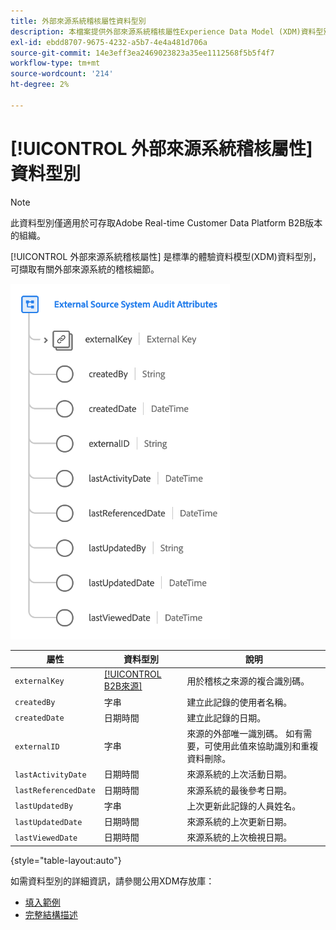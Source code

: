```yaml
---
title: 外部來源系統稽核屬性資料型別
description: 本檔案提供外部來源系統稽核屬性Experience Data Model (XDM)資料型別的概述。
exl-id: ebdd8707-9675-4232-a5b7-4e4a481d706a
source-git-commit: 14e3eff3ea2469023823a35ee1112568f5b5f4f7
workflow-type: tm+mt
source-wordcount: '214'
ht-degree: 2%

---
```


# [!UICONTROL 外部來源系統稽核屬性] 資料型別

>[!NOTE]
>
>此資料型別僅適用於可存取Adobe Real-time Customer Data Platform B2B版本的組織。

[!UICONTROL 外部來源系統稽核屬性] 是標準的體驗資料模型(XDM)資料型別，可擷取有關外部來源系統的稽核細節。

![](../images/data-types/external-source-system-audit-attributes.png)

| 屬性 | 資料型別 | 說明 |
| --- | --- | --- |
| `externalKey` | [[!UICONTROL B2B來源]](./b2b-source.md) | 用於稽核之來源的複合識別碼。 |
| `createdBy` | 字串 | 建立此記錄的使用者名稱。 |
| `createdDate` | 日期時間 | 建立此記錄的日期。 |
| `externalID` | 字串 | 來源的外部唯一識別碼。 如有需要，可使用此值來協助識別和重複資料刪除。 |
| `lastActivityDate` | 日期時間 | 來源系統的上次活動日期。 |
| `lastReferencedDate` | 日期時間 | 來源系統的最後參考日期。 |
| `lastUpdatedBy` | 字串 | 上次更新此記錄的人員姓名。 |
| `lastUpdatedDate` | 日期時間 | 來源系統的上次更新日期。 |
| `lastViewedDate` | 日期時間 | 來源系統的上次檢視日期。 |

{style="table-layout:auto"}

如需資料型別的詳細資訊，請參閱公用XDM存放庫：

* [填入範例](https://github.com/adobe/xdm/blob/master/components/datatypes/auditing/external-source-system-audit.example.1.json)
* [完整結構描述](https://github.com/adobe/xdm/blob/master/components/datatypes/auditing/external-source-system-audit.schema.json)
